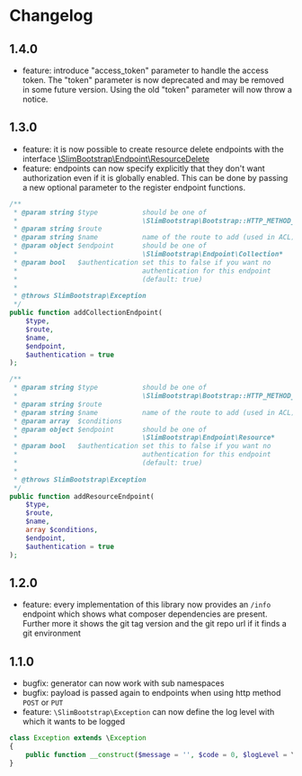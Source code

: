 # Changelog

## 1.4.0
 - feature: introduce "access_token" parameter to handle the access token. The "token" parameter is now deprecated and may be removed in some future version. Using the old "token" parameter will now throw a notice.

## 1.3.0
 - feature: it is now possible to create resource delete endpoints with the interface [\SlimBootstrap\Endpoint\ResourceDelete](src/SlimBootstrap/Endpoint/ResourceDelete.php)
 - feature: endpoints can now specify explicitly that they don't want authorization even if it is globally enabled. This can be done by passing a new optional parameter to the register endpoint functions.
~~~php
/**
 * @param string $type           should be one of
 *                               \SlimBootstrap\Bootstrap::HTTP_METHOD_*
 * @param string $route
 * @param string $name           name of the route to add (used in ACL)
 * @param object $endpoint       should be one of
 *                               \SlimBootstrap\Endpoint\Collection*
 * @param bool   $authentication set this to false if you want no
 *                               authentication for this endpoint
 *                               (default: true)
 *
 * @throws SlimBootstrap\Exception
 */
public function addCollectionEndpoint(
    $type,
    $route,
    $name,
    $endpoint,
    $authentication = true
);

/**
 * @param string $type           should be one of
 *                               \SlimBootstrap\Bootstrap::HTTP_METHOD_*
 * @param string $route
 * @param string $name           name of the route to add (used in ACL)
 * @param array  $conditions
 * @param object $endpoint       should be one of
 *                               \SlimBootstrap\Endpoint\Resource*
 * @param bool   $authentication set this to false if you want no
 *                               authentication for this endpoint
 *                               (default: true)
 *
 * @throws SlimBootstrap\Exception
 */
public function addResourceEndpoint(
    $type,
    $route,
    $name,
    array $conditions,
    $endpoint,
    $authentication = true
);
~~~

## 1.2.0
 - feature: every implementation of this library now provides an `/info` endpoint which shows what composer dependencies are present. Further more it shows the git tag version and the git repo url if it finds a git environment

## 1.1.0
 - bugfix: generator can now work with sub namespaces
 - bugfix: payload is passed again to endpoints when using http method `POST` or `PUT`
 - feature: `\SlimBootstrap\Exception` can now define the log level with which it wants to be logged
~~~php
class Exception extends \Exception
{
    public function __construct($message = '', $code = 0, $logLevel = \Slim\Log::ERROR);
}
~~~
